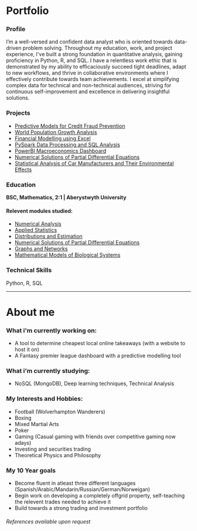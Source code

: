 # Portfolio

### Profile
I’m a well-versed and confident data analyst who is oriented towards data-driven problem solving. Throughout my education, work, and project experience, I've built a strong foundation in quantitative analysis, gaining proficiency in Python, R, and SQL. I have a relentless work ethic that is demonstrated by my ability to efficaciously succeed tight deadlines, adapt to new workflows, and thrive in collaborative environments where I effectively contribute towards team achievements. I excel at simplifying complex data for technical and non-technical audiences, striving for continuous self-improvement and excellence in delivering insightful solutions.

### Projects
- [Predictive Models for Credit Fraud Prevention ](https://html-preview.github.io/?url=https://github.com/GHtjm/GHtjm.github.io/blob/main/creditcardfraudknit.html)
- [World Population Growth Analysis]()
- [Financial Modelling using Excel]() 
- [PySpark Data Processing and SQL Analysis]()
- [PowerBI Macroeconomics Dashboard]() 
- [Numerical Solutions of Partial Differential Equations](https://github.com/GHtjm/GHtjm.github.io/blob/main/NUMERICAL%20PDEs.pdf) 
- [Statistical Analysis of Car Manufacturers and Their Environmental Effects]()

### Education
**BSC, Mathematics, 2:1 | Aberystwyth University**
#### Relevent modules studied:
- [Numerical Analysis](https://www.aber.ac.uk/en/modules/deptcurrent/MA25220/)
- [Applied Statistics](https://www.aber.ac.uk/en/modules/deptcurrent/MA26600/AB1/)
- [Distributions and Estimation](https://www.aber.ac.uk/en/modules/deptcurrent/MA26010/AB1/)
- [Numerical Solutions of Partial Differential Equations](https://www.aber.ac.uk/en/modules/2021/MA34710/)
- [Graphs and Networks](https://www.aber.ac.uk/en/modules/deptcurrent/MA32410/AB2/)
- [Mathematical Models of Biological Systems](https://www.aber.ac.uk/en/modules/2022/MA34810/)

### Technical Skills
Python, R, SQL

<hr size=20>

# About me

### What i'm currently working on:
- A tool to determine cheapest local online takeaways (with a website to host it on)
- A Fantasy premier league dashboard with a predictive modelling tool

### What i'm currently studying: 
- NoSQL (MongoDB), Deep learning techniques, Technical Analysis

### My Interests and Hobbies: 
- Football (Wolverhampton Wanderers)
- Boxing
- Mixed Martial Arts
- Poker
- Gaming (Casual gaming with friends over competitive gaming now adays)
- Investing and securities trading
- Theoretical Physics and Philosophy

### My 10 Year goals
- Become fluent in atleast three different languages (Spanish/Arabic/Mandarin/Russian/German/Norweigan)
- Begin work on developing a completely offgrid property, self-teaching the relevent trades needed to achieve it
- Build towards a strong trading and investment portfolio 
###### References available upon request


